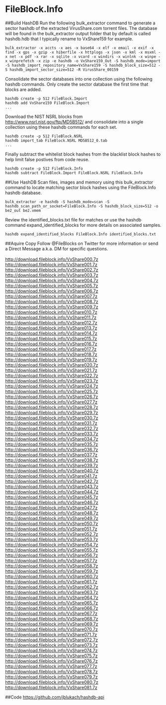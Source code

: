 # FileBlock.Info
##Build HashDB
Run the following bulk_extractor command to generate a sector hashdb of the extracted VirusShare.com torrent files.  The database will be found in the bulk_extractor output folder that by default is called hashdb.hdb that I typically rename to VxShare159 for example.
```
bulk_extractor -x accts -x aes -x base64 -x elf -x email -x exif -x find -x gps -x gzip -x hiberfile -x httplogs -x json -x kml -x msxml -x net -x pdf -x rar -x sqlite -x vcard -x windirs -x winlnk -x winpe -x winprefetch -x zip -e hashdb -o VxShare159_Out -S hashdb_mode=import -S hashdb_import_repository_name=VxShare159 -S hashdb_block_size=512 -S hashdb_import_sector_size=512 -R VirusShare_00159
```
Consolidate the sector databases into one collection using the following hashdb commands.  Only create the sector database the first time that blocks are added.
```
hashdb create -p 512 FileBlock.Import
hashdb add VxShare159 FileBlock.Import
...
```
Download the NIST NSRL blocks from http://www.nsrl.nist.gov/ftp/MD5B512/ and consolidate into a single collection using these hashdb commands for each set.
```
hashdb create -p 512 FileBlock.NSRL
hashdb import_tab FileBlock.NSRL MD5B512_0.tab
...
```
Finally subtract the whitelist block hashes from the blacklist block hashes to help limit false postives from code reuse.
```
hashdb create -p 512 FileBlock.Info
hashdb subtract FileBlock.Import FileBlock.NSRL FileBlock.Info
```
##Use HashDB
Scan files, images and memory using this bulk_extractor command to locate matching sector block hashes using the FileBlock.Info hashdb database.
```
bulk_extractor -e hashdb -S hashdb_mode=scan -S hashdb_scan_path_or_socket=FileBlock.Info -S hashdb_block_size=512 -o be2_out be2.vmem 
```
Review the identified_blocks.txt file for matches or use the hashdb command expand_identified_blocks for more details on associated samples.
```
hashdb expand_identified_blocks FileBlock.Info identified_blocks.txt
```
##Aquire Copy
Follow @FileBlocks on Twitter for more information or send a Direct Message a.k.a. DM for specific questions.
<br><br>
http://download.fileblock.info/VxShare000.7z<br>
http://download.fileblock.info/VxShare001.7z<br>
http://download.fileblock.info/VxShare002.7z<br>
http://download.fileblock.info/VxShare003.7z<br>
http://download.fileblock.info/VxShare004.7z<br>
http://download.fileblock.info/VxShare005.7z<br>
http://download.fileblock.info/VxShare006.7z<br>
http://download.fileblock.info/VxShare007.7z<br>
http://download.fileblock.info/VxShare008.7z<br>
http://download.fileblock.info/VxShare009.7z<br>
http://download.fileblock.info/VxShare010.7z<br>
http://download.fileblock.info/VxShare011.7z<br>
http://download.fileblock.info/VxShare012.7z<br>
http://download.fileblock.info/VxShare013.7z<br>
http://download.fileblock.info/VxShare014.7z<br>
http://download.fileblock.info/VxShare015.7z<br>
http://download.fileblock.info/VxShare016.7z<br>
http://download.fileblock.info/VxShare017.7z<br>
http://download.fileblock.info/VxShare018.7z<br>
http://download.fileblock.info/VxShare019.7z<br>
http://download.fileblock.info/VxShare020.7z<br>
http://download.fileblock.info/VxShare021.7z<br>
http://download.fileblock.info/VxShare022.7z<br>
http://download.fileblock.info/VxShare023.7z<br>
http://download.fileblock.info/VxShare024.7z<br>
http://download.fileblock.info/VxShare025.7z<br>
http://download.fileblock.info/VxShare026.7z<br>
http://download.fileblock.info/VxShare027.7z<br>
http://download.fileblock.info/VxShare028.7z<br>
http://download.fileblock.info/VxShare029.7z<br>
http://download.fileblock.info/VxShare030.7z<br>
http://download.fileblock.info/VxShare031.7z<br>
http://download.fileblock.info/VxShare032.7z<br>
http://download.fileblock.info/VxShare033.7z<br>
http://download.fileblock.info/VxShare034.7z<br>
http://download.fileblock.info/VxShare035.7z<br>
http://download.fileblock.info/VxShare036.7z<br>
http://download.fileblock.info/VxShare037.7z<br>
http://download.fileblock.info/VxShare038.7z<br>
http://download.fileblock.info/VxShare039.7z<br>
http://download.fileblock.info/VxShare040.7z<br>
http://download.fileblock.info/VxShare041.7z<br>
http://download.fileblock.info/VxShare042.7z<br>
http://download.fileblock.info/VxShare043.7z<br>
http://download.fileblock.info/VxShare044.7z<br>
http://download.fileblock.info/VxShare045.7z<br>
http://download.fileblock.info/VxShare046.7z<br>
http://download.fileblock.info/VxShare047.7z<br>
http://download.fileblock.info/VxShare048.7z<br>
http://download.fileblock.info/VxShare049.7z<br>
http://download.fileblock.info/VxShare050.7z<br>
http://download.fileblock.info/VxShare051.7z<br>
http://download.fileblock.info/VxShare052.7z<br>
http://download.fileblock.info/VxShare053.7z<br>
http://download.fileblock.info/VxShare054.7z<br>
http://download.fileblock.info/VxShare055.7z<br>
http://download.fileblock.info/VxShare056.7z<br>
http://download.fileblock.info/VxShare057.7z<br>
http://download.fileblock.info/VxShare058.7z<br>
http://download.fileblock.info/VxShare059.7z<br>
http://download.fileblock.info/VxShare060.7z<br>
http://download.fileblock.info/VxShare061.7z<br>
http://download.fileblock.info/VxShare062.7z<br>
http://download.fileblock.info/VxShare063.7z<br>
http://download.fileblock.info/VxShare064.7z<br>
http://download.fileblock.info/VxShare065.7z<br>
http://download.fileblock.info/VxShare066.7z<br>
http://download.fileblock.info/VxShare067.7z<br>
http://download.fileblock.info/VxShare068.7z<br>
http://download.fileblock.info/VxShare069.7z<br>
http://download.fileblock.info/VxShare070.7z<br>
http://download.fileblock.info/VxShare071.7z<br>
http://download.fileblock.info/VxShare072.7z<br>
http://download.fileblock.info/VxShare073.7z<br>
http://download.fileblock.info/VxShare074.7z<br>
http://download.fileblock.info/VxShare075.7z<br>
http://download.fileblock.info/VxShare076.7z<br>
http://download.fileblock.info/VxShare077.7z<br>
http://download.fileblock.info/VxShare078.7z<br>
http://download.fileblock.info/VxShare079.7z<br>
http://download.fileblock.info/VxShare080.7z<br>
http://download.fileblock.info/VxShare081.7z<br>

##Code
https://github.com/jblukach/hashdb-api
